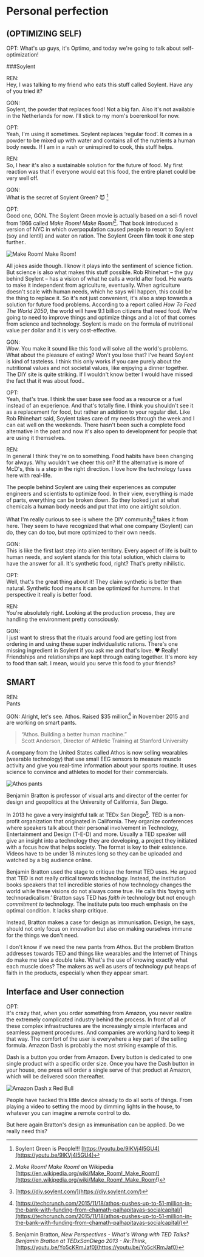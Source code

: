 # Personal perfection

## (OPTIMIZING SELF)

OPT:
What's up guys, it's Optimo, and today we're going to talk about self-optimization!

###Soylent

REN:   
Hey, I was talking to my friend who eats this stuff called Soylent. Have any of you tried it?

GON:  
Soylent, the powder that replaces food! Not a big fan. Also it's not available in the Netherlands for now. I'll stick to my mom's boerenkool for now.

OPT:  
Yeah, I'm using it sometimes.
Soylent replaces ‘regular food’. It comes in a powder to be mixed up with water and contains all of the nutrients a human body needs. If I am in a rush or uninspired to cook, this stuff helps.

REN:  
So, I hear it's also a sustainable solution for the future of food. My first reaction was that if everyone would eat this food, the entire planet could be very well off. 

GON:  
What is the secret of Soylent Green? 😈 [^people]

OPT:  
Good one, GON. The Soylent Green movie is actually based on a sci-fi novel from 1966 called _Make Room! Make Room!_[^room]. That book introduced a version of NYC in which overpopulation caused people to resort to Soylent (soy and lentil) and water on ration. The Soylent Green film took it one step further..  

![Make Room! Make Room!](img/make-room.jpg)

All jokes aside though. I know it plays into the sentiment of science fiction. But science is also what makes this stuff possible. Rob Rhinehart – the guy behind Soylent – has a vision of what he calls a world after food. He wants to make it independent from agriculture, eventually. When agriculture doesn't scale with human needs, which he says will happen, this could be the thing to replace it. So it's not just convenient, it's also a step towards a solution for future food problems. According to a report called _How To Feed The World 2050_, the world will have 9.1 billion citizens that need food. We're going to need to improve things and optimize things and a lot of that comes from science and technology. Soylent is made on the formula of nutritional value per dollar and it is very cost-effective.  

GON:  
Wow. You make it sound like this food will solve all the world's problems. What about the pleasure of eating? Won't you lose that? I've heard Soylent is kind of tasteless. I think this only works if you care purely about the nutritional values and not societal values, like enjoying a dinner together.
The DIY site is quite striking. If I wouldn't know better I would have missed the fact that it was about food.. 

OPT:  
Yeah, that's true. I think the user base see food as a resource or a fuel instead of an experience. And that's totally fine. I think you shouldn't see it as a replacement for food, but rather an addition to your regular diet. Like Rob Rhinehart said, Soylent takes care of my needs through the week and I can eat well on the weekends. 
There hasn't been such a complete food alternative in the past and now it's also open to development for people that are using it themselves.  

REN:  
In general I think they're on to something. Food habits have been changing for always. Why wouldn't we cheer this on? If the alternative is more of McD's, this is a step in the right direction. I love how the technology fuses here with real-life.

The people behind Soylent are using their experiences as computer engineers and scientists to optimize food. In their view, everything is made of parts, everything can be broken down. So they looked just at what chemicals a human body needs and put that into one airtight solution. 

What I'm really curious to see is where the DIY community[^diy] takes it from here. They seem to have recognized that what one company (Soylent) can do, they can do too, but more optimized to their own needs.

GON:  
This is like the first last step into alien territory. Every aspect of life is built to human needs, and soylent stands for this total solution, which claims to have the answer for all. It's synthetic food, right? That's pretty nihilistic. 

OPT:  
Well, that's the great thing about it! They claim synthetic is better than natural. Synthetic food means it can be optimized for _humans_. In that perspective it really is better food.

REN:  
You're absolutely right. Looking at the production process, they are handling the environment pretty consciously.

GON:  
I just want to stress that the rituals around food are getting lost from ordering in and using these super individualistic rations. There's one missing ingredient in Soylent if you ask me and that's love. ❤️ Really! Friendships and relationships are kept through eating together. It's more key to food than salt. I mean, would you serve this food to your friends? 

## SMART

REN:  
Pants

GON:
Alright, let's see. Athos. Raised $35 million[^tech] in November 2015 and are working on smart pants.

> “Athos. Building a better human machine.”  
> Scott Anderson, Director of Athletic Training at Stanford University

A company from the United States called Athos is now selling wearables (wearable technology) that use small EEG sensors to measure muscle activity and give you real-time information about your sports routine. It uses science to convince and athletes to model for their commercials.

![Athos pants](img/athos-pants.png)

Benjamin Bratton is professor of visual arts and director of the center for design and geopolitics at the University of California, San Diego. 

In 2013 he gave a very insightful talk at TEDx San Diego[^bratton]. TED is a non-profit organization that originated in California. They organize conferences where speakers talk about their personal involvement in Technology, Entertainment and Design (T-E-D) and more. Usually a TED speaker will give an insight into a technology they are developing, a project they initiated with a focus how that helps society. The format is key to their existence. Videos have to be under 18 minutes long so they can be uploaded and watched by a big audience online.

Benjamin Bratton used the stage to critique the format TED uses. He argued that TED is not really critical towards technology. Instead, the institution books speakers that tell incredible stories of how technology changes the world while these visions do not always come true. He calls this ‘toying with technoradicalism.’ Bratton says TED has _faith in_ technology but not enough _commitment to_ technology. The institute puts too much emphasis on the optimal condition. It lacks sharp critique.

Instead, Bratton makes a case for design as immunisation. Design, he says, should not only focus on innovation but also on making ourselves immune for the things we don't need.

I don't know if we need the new pants from Athos. But the problem Bratton addresses towards TED and things like wearables and the Internet of Things do make me take a double take. What's the use of knowing exactly what each muscle does? The makers as well as users of technology put heaps of faith in the products, especially when they appear smart. 

## Interface and User connection

OPT:  
It's crazy that, when you order something from Amazon, you never realize the extremely complicated industry behind the process. In front of all of these complex infrastructures are the increasingly simple interfaces and seamless payment procedures. And companies are working hard to keep it that way. The comfort of the user is everywhere a key part of the selling formula. Amazon Dash is probably the most striking example of this.

Dash is a button you order from Amazon. Every button is dedicated to one single product with a specific order size. Once you have the Dash button in your house, one press will order a single serve of that product at Amazon, which will be delivered soon thereafter.

![Amazon Dash x Red Bull](img/dash-red-bull.jpg) 

People have hacked this little device already to do all sorts of things. From playing a video to setting the mood by dimming lights in the house, to whatever you can imagine a remote control to do.

But here again Bratton's design as immunisation can be applied. Do we really need this? 






[^people]: Soylent Green is People!!! [https://youtu.be/9IKVj4l5GU4](https://youtu.be/9IKVj4l5GU4)

[^room]: _Make Room! Make Room!_ on Wikipedia [https://en.wikipedia.org/wiki/Make_Room!_Make_Room!](https://en.wikipedia.org/wiki/Make_Room!_Make_Room!)

[^community]: Soylent on Disqus [https://discourse.soylent.com/t/i-heard-there-was-a-shortage-of-soylent-i-have-some-1-5-i-need-to-sell/26524/8](https://discourse.soylent.com/t/i-heard-there-was-a-shortage-of-soylent-i-have-some-1-5-i-need-to-sell/26524/8)

[^diy]: [https://diy.soylent.com/](https://diy.soylent.com/)

[^tech]: [https://techcrunch.com/2015/11/18/athos-pushes-up-to-51-million-in-the-bank-with-funding-from-chamath-palhapitayas-socialcapital/](https://techcrunch.com/2015/11/18/athos-pushes-up-to-51-million-in-the-bank-with-funding-from-chamath-palhapitayas-socialcapital/)

[^bratton]: Benjamin Bratton, _New Perspectives - What's Wrong with TED Talks? Benjamin Bratton at TEDxSanDiego 2013 - Re:Think_, [https://youtu.be/Yo5cKRmJaf0](https://youtu.be/Yo5cKRmJaf0)

<footer></footer>